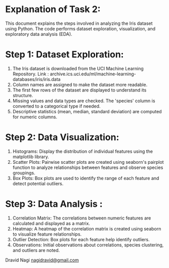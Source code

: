 # Explanation of Task 2:
This document explains the steps involved in analyzing the Iris dataset using Python. The code performs dataset exploration, visualization, and exploratory data analysis (EDA).

# Step 1: Dataset Exploration:
1. The Iris dataset is downloaded from the UCI Machine Learning Repository.
Link : archive.ics.uci.edu/ml/machine-learning-databases/iris/iris.data
2. Column names are assigned to make the dataset more readable.
3. The first few rows of the dataset are displayed to understand its structure.
4. Missing values and data types are checked. The 'species' column is converted to a categorical type if needed.
5. Descriptive statistics (mean, median, standard deviation) are computed for numeric columns.
   
# Step 2: Data Visualization:
1. Histograms: Display the distribution of individual features using the matplotlib library.
2. Scatter Plots: Pairwise scatter plots are created using seaborn's pairplot function to analyze relationships between features and observe species groupings.
3. Box Plots: Box plots are used to identify the range of each feature and detect potential outliers.
   
# Step 3: Data Analysis :
1. Correlation Matrix: The correlations between numeric features are calculated and displayed as a matrix.
2. Heatmap: A heatmap of the correlation matrix is created using seaborn to visualize feature relationships.
3. Outlier Detection: Box plots for each feature help identify outliers.
4. Observations: Initial observations about correlations, species clustering, and outliers are noted.


Dravid Nagi
nagidravid@gmail.com
